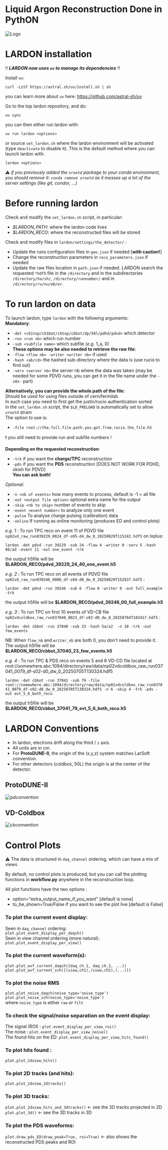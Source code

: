 # Liquid Argon Reconstruction Done in PythON
![Logo](figs/lardon_logo_text.png)

# LARDON installation
:bangbang: ***LARDON now uses `uv` to manage its dependencies*** :bangbang:

Install `uv`:

`curl -LsSf https://astral.sh/uv/install.sh | sh`

you can learn more about `uv` here: https://github.com/astral-sh/uv

Go to the top lardon repository, and do:

`uv sync`

you can then either run lardon with:

`uv run lardon <options>`

or source `set_lardon.sh` where the lardon environment will be activated (type `deactivate` to disable it). This is the default method where you can launch lardon with:<br/>

`lardon <options>`

:warning: *if you previously added the `xrootd` package to your conda environment, you should remove it: `conda remove xrootd` as it messes up a lot of the server settings (like git, condor, ...)*


# Before running lardon
Check and modify the `set_lardon.sh` script, in particular:
* *$LARDON_PATH*: where the lardon code lives
* *$LARDON_RECO*: where the reconstructed files will be stored


Check and modify files in `lardon/settings/the_detector/` :
* Update the runs configuration files in `geo.json` if needed [**with caution!**]
* Change the reconstruction parameters in `reco_parameters.json` if needed
* Update the raw files location in `path.json` if needed. LARDON search the requested `*hdf5` file in the `/directory` and in the subdirectories `/directory/ha/sh/`, `/directory/runnumber/` and in `/directory/ru/nu/mb/er`.
  	 
# To run lardon on data
To launch lardon, type `lardon` with the following arguments:<br/>
**Mandatory**:<br/>
* `-det <cb1top/cb1bot/cbtop/cbbot/dp/50l/pdhd/pdvd>` which detector<br/>
* `-run <run nb>` which run number
* `-sub <subfile name>` which subfile (*e.g.* 1_a, 0)<br/>
**These options may be also needed to retrieve the raw file**:<br/>
* `-flow <flow nb> -writer <writer nb>` if used <br/>
* `-hash <ab/cd>` the hashed sub-directory where the data is (use rucio to find out) <br/>
* `-serv <server nb>` the server nb where the data was taken (may be needed for some PDVD runs, you can get it in the file name under the `-s0x-` part)<br/>

**Alternatively, you can provide the whole path of the file:**<br/>
Should be used for using files outside of cern/fermilab<br/>
In such case you need to first get the justin/rucio authentication sorted<br/>
in the `set_lardon.sh` script, the `$LD_PRELOAD` is automatically set to allow `xrootd` stram<br/>
The option to use is:<br/>
* `-file root://the.full.file.path.you.got.from.rucio.the_file.h5`

:exclamation: you still need to provide run and subfile numbers ! <br/>

**Depending on the requested reconstruction**:<br/>
* `-trk` if you want the **charge/TPC** reconstruction<br/>
* `-pds` if you want the **PDS** reconstruction [DOES NOT WORK FOR PDHD, okish for PDVD]<br/>
**You can ask both!**

*Optional*:<br/>
* `-n <nb of events>` how many events to process, default is -1 = all file
* `-out <output file option>` optional extra name for the output
* `-skip <nb to skip>` number of events to skip
* `-event <event number>` to analyze only one event
* `-pulse` To analyse charge pulsing (calibration) data
* `-online` If running as online monitoring (produces ED and control plots)


*e.g. 1* : To run TPC reco on event 11 of PDVD file `np02vd_raw_run039229_0024_df-s05-d4_dw_0_20250829T115242.hdf5` on lxplus: 

`lardon -det pdvd -run 39229 -sub 24 -flow 4 -writer 0 -serv 5 -hash 86/ad -event 11 -out one_event -trk`

the output h5file will be **$LARDON_RECO/pdvd_39229_24_40_one_event.h5**

*e.g. 2* : To run TPC reco on all events of PDVD file `np02vd_raw_run039246_0006_df-s04-d0_dw_0_20250829T152837.hdf5` :

`lardon -det pdvd -run 39246 -sub 6 -flow 0 -writer 0 -out full_example -trk`

the output h5file will be **$LARDON_RECO/pdvd_39246_00_full_example.h5**

*e.g. 3* : To run TPC on first 10 events of VD-CB file `np02vdcoldbox_raw_run037040_0023_df-s02-d0_dw_0_20250704T183417.hdf5` :

`lardon -det cbbot -run 37040 -sub 23 -hash 5a/a2  -n 10 -trk -out few_events`

NB: When `flow_nb` and `writer_nb` are both 0, you don't need to provide it.
The output h5file will be **$LARDON_RECO/cbbot_37040_23_few_events.h5**

*e.g. 4* : To run TPC & PDS reco on events 5 and 6 VD-CD file located at root://somewhere.abc:1094/directory/raw/data/np02vdcoldbox_raw_run037041_0079_df-s02-d0_dw_0_20250705T130324.hdf5

`lardon -det cbbot -run 37041 -sub 79 -file root://somewhere.abc:1094/directory/raw/data/np02vdcoldbox_raw_run037041_0079_df-s02-d0_dw_0_20250705T130324.hdf5 -n 6 -skip 4 -trk -pds -out evt_5_6_both_reco`

the output h5file will be **$LARDON_RECO/cbbot_37041_79_evt_5_6_both_reco.h5**

# LARDON Conventions
* In lardon, electrons drift along the third / `z` axis.
* All units are in cm.
* For **ProtoDUNE-II**, the origin of the (x,y,z) system matches LarSoft convention. 
* For other detectors (coldbox, 50L) the origin is at the center of the detector.

## ProtoDUNE-II
![pdconvention](figs/ProtoDUNEs.png)

## VD-Coldbox
![cbconvention](figs/coldbox_2.png)


# Control Plots
:warning: The data is structured in `daq_channel` ordering, which can have a mix of views<br/>

By default, no control plots is produced, but you can call the plotting functions in **workflow.py** anywhere in the reconstruction loop.


All plot functions have the two options :<br/>
* option="extra_output_name_if_you_want" [default is none]<br/>
* to_be_shown=True/False if you want to see the plot live [default is False]


### To plot the current event display:<br/>
Seen in `daq_channel` ordering:<br/>
`plot.plot_event_display_per_daqch()`<br/>
Seen in view channel ordering (more natural):<br/>
`plot.plot_event_display_per_view()`<br/>


### To plot the current waveform(s):<br/>
`plot.plot_wvf_current_daqch([daq_ch_1, daq_ch_2, ...])`<br/>
`plot.plot_wvf_current_vch([(view,ch1),(view,ch2),(...)])`<br/>

### To plot the noise RMS<br/>
`plot.plot_noise_daqch(noise_type='noise_type')`<br/>
`plot.plot_noise_vch(noise_type='noise_type')`<br/>
where `noise_type` is either `raw` or `filt`<br/>


### To check the signal/noise separation on the event display:<br/>
The signal (ROI) : `plot.event_display_per_view_roi()`<br/>
The noise : `plot.event_display_per_view_noise()`<br/>
The found hits on the ED: `plot.event_display_per_view_hits_found()`<br/>

### To plot hits found :<br/>
`plot.plot_2dview_hits()`<br/>

### To plot 2D tracks (and hits):<br/>
`plot.plot_2dview_2dtracks()`<br/>

### To plot 3D tracks:<br/>
`plot.plot_2dview_hits_and_3dtracks()` <- see the 3D tracks projected in 2D<br/>
`plot.plot_3d()` <- see the 3D tracks in 3D<br/>

### To plot the PDS waveforms:<br/>
`plot.draw_pds_ED(draw_peak=True, roi=True)` <- also shows the reconstructed PDS peaks and ROI
